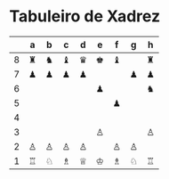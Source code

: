 # Tabuleiro de Xadrez

|   | a | b | c | d | e | f | g | h |
|---|---|---|---|---|---|---|---|---|
| 8 | ♜ | ♞ | ♝ | ♛ | ♚ | ♝ |   | ♜ |
| 7 | ♟ | ♟ | ♟ | ♟ |   |   | ♟ | ♟ |
| 6 |   |   |   |   | ♟ |   |   | ♞ |
| 5 |   |   |   |   |   | ♟ |   |   |
| 4 |   |   |   |   |   |   |   |   |
| 3 |   |   |   |   | ♙ |   |   | ♙ |
| 2 | ♙ | ♙ | ♙ | ♙ |   | ♙ | ♙ |   |
| 1 | ♖ | ♘ | ♗ | ♕ | ♔ | ♗ | ♘ | ♖ |
